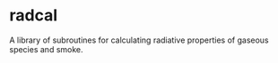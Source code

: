 # radcal
A library of subroutines for calculating radiative properties of gaseous species and smoke.
